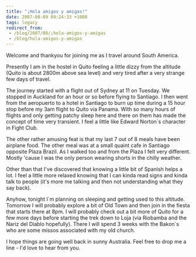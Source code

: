 ```yaml
---
title: "¡Hola amigos y amigas!"
date: 2007-08-09 09:24:33 +1000
tags: legacy
redirect_from:
 - /blog/2007/08/¡hola-amigos-y-amigas
 - /blog/hola-amigos-y-amigas
---
```


Welcome and thankyou for joining me as I travel around South America.



Presently I am in the hostel in Quito feeling a little dizzy from the altitude (Quito is about 2800m above sea level) and very tired after a very strange few days of travel.



The journey started with a flight out of Sydney at 11 on Tuesday. We stopped in Auckland for an hour or so before flying to Santiago. I then went from the aeropuerto to a hotel in Santiago to burn up time during a 15 hour stop before my 3am flight to Quito via Panama. With so many hours of flights and only getting patchy sleep here and there on them has made the concept of time very transient. I feel a little like Edward Norton´s character in Fight Club.



The other rather amusing feat is that my last 7 out of 8 meals have been airplane food. The other meal was at a small quaint cafe in Santiago opposite Plaza Brazil. As I walked too and from the Plaza I felt very different. Mostly 'cause I was the only person wearing shorts in the chilly weather.



Other than that I've discovered that knowing a little bit of Spanish helps a lot. I feel a little more relaxed knowing that I can kinda read signs and kinda talk to people (it's more me talking and then not understanding what they say back).



Anyhow, tonight I´m planning on sleeping and getting used to this altitude. Tomorrow I will probably explore a bit of Old Town and then join in the fiesta that starts there at 8pm. I will probably check out a bit more of Quito for a few more days before starting the trek down to Loja (via Riobamba and the Nariz del Diablo hopefully). There I will spend 3 weeks with the Bakon´s who are some missos associated with my old church.



I hope things are going well back in sunny Australia. Feel free to drop me a line - I'd love to hear from you.<!--break-->


